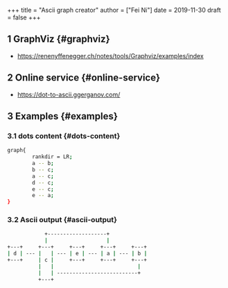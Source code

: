 +++
title = "Ascii graph creator"
author = ["Fei Ni"]
date = 2019-11-30
draft = false
+++

## <span class="section-num">1</span> GraphViz {#graphviz}

-   <https://renenyffenegger.ch/notes/tools/Graphviz/examples/index>


## <span class="section-num">2</span> Online service {#online-service}

-   <https://dot-to-ascii.ggerganov.com/>


## <span class="section-num">3</span> Examples {#examples}


### <span class="section-num">3.1</span> dots content {#dots-content}

```bash
graph{
        rankdir = LR;
        a -- b;
        b -- c;
        a -- c;
        d -- c;
        e -- c;
        e -- a;
}
```


### <span class="section-num">3.2</span> Ascii output {#ascii-output}

```bash
            +-------------------+
            |                   |
+---+     +---+     +---+     +---+     +---+
| d | --- |   | --- | e | --- | a | --- | b |
+---+     | c |     +---+     +---+     +---+
          |   |                           |
          |   | --------------------------+
          +---+

```
